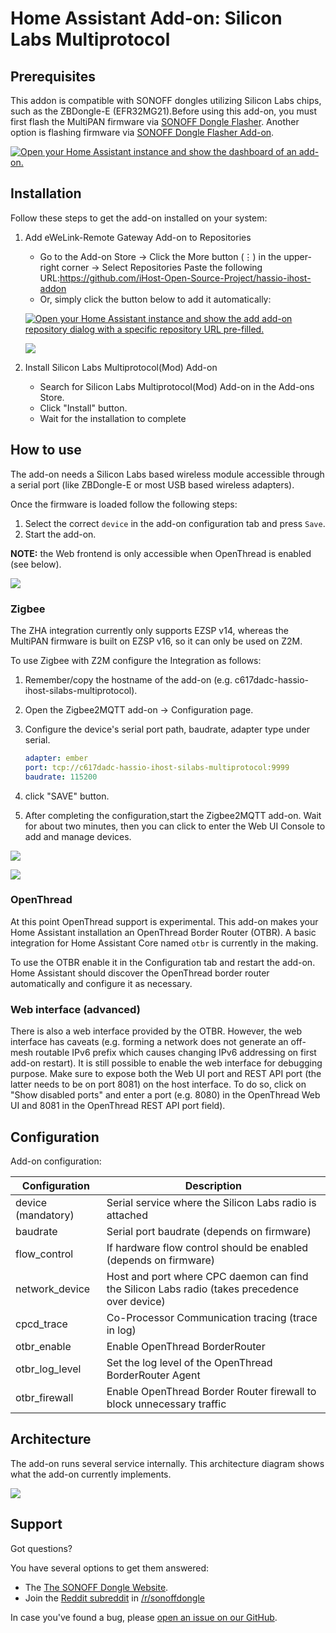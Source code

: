 # Home Assistant Add-on: Silicon Labs Multiprotocol

## Prerequisites
This addon is compatible with SONOFF dongles utilizing Silicon Labs chips, such as the
ZBDongle-E (EFR32MG21).Before using this add-on, you must first flash the MultiPAN firmware 
via [SONOFF Dongle Flasher][sonoff-dongle-flasher]. Another option is flashing firmware 
via [SONOFF Dongle Flasher Add-on][dongle-flasher-addon].

[![Open your Home Assistant instance and show the dashboard of an add-on.](https://my.home-assistant.io/badges/supervisor_addon.svg)](https://my.home-assistant.io/redirect/supervisor_addon/?addon=81bc2df9_sonoff_dongle_flasher_for_ihost&repository_url=https%3A%2F%2Fgithub.com%2FiHost-Open-Source-Project%2Fhassio-ihost-addon)

## Installation

Follow these steps to get the add-on installed on your system:

1. Add eWeLink-Remote Gateway Add-on to Repositories
      - Go to the Add-on Store → Click the More button (⋮) in the upper-right corner → Select Repositories
        Paste the following URL:https://github.com/iHost-Open-Source-Project/hassio-ihost-addon
      - Or, simply click the button below to add it automatically:

      [![Open your Home Assistant instance and show the add add-on repository dialog with a specific repository URL pre-filled.](https://my.home-assistant.io/badges/supervisor_add_addon_repository.svg)](https://my.home-assistant.io/redirect/supervisor_add_addon_repository/?repository_url=https%3A%2F%2Fgithub.com%2FiHost-Open-Source-Project%2Fhassio-ihost-addon)
      
      ![](https://raw.githubusercontent.com/iHost-Open-Source-Project/hassio-ihost-addon/master/hassio-ihost-silabs-multiprotocol/images/description-picture_1.png)

2. Install Silicon Labs Multiprotocol(Mod) Add-on
      - Search for Silicon Labs Multiprotocol(Mod) Add-on in the Add-ons Store.
      - Click "Install" button.  
      - Wait for the installation to complete

## How to use

The add-on needs a Silicon Labs based wireless module accessible through a 
serial port (like ZBDongle-E or most USB based wireless adapters).

Once the firmware is loaded follow the following steps:

1. Select the correct `device` in the add-on configuration tab and press `Save`.
2. Start the add-on.

**NOTE:** the Web frontend is only accessible when OpenThread is enabled (see below).

![](https://raw.githubusercontent.com/iHost-Open-Source-Project/hassio-ihost-addon/master/hassio-ihost-silabs-multiprotocol/images/description-picture_2.png)

### Zigbee

The ZHA integration currently only supports EZSP v14, whereas the MultiPAN firmware 
is built on EZSP v16, so it can only be used on Z2M.

To use Zigbee with Z2M configure the Integration as follows:

1. Remember/copy the hostname of the add-on (e.g. c617dadc-hassio-ihost-silabs-multiprotocol).
2. Open the Zigbee2MQTT add-on → Configuration page.
3. Configure the device's serial port path, baudrate, adapter type under serial.

      ```yaml
      adapter: ember
      port: tcp://c617dadc-hassio-ihost-silabs-multiprotocol:9999
      baudrate: 115200

      ```

4. click "SAVE" button. 
5. After completing the configuration,start the Zigbee2MQTT add-on. Wait for about two minutes,
 then you can click to enter the Web UI Console to add and manage devices.

![](https://raw.githubusercontent.com/iHost-Open-Source-Project/hassio-ihost-addon/master/hassio-ihost-silabs-multiprotocol/images/description-picture_3.png)

![](https://raw.githubusercontent.com/iHost-Open-Source-Project/hassio-ihost-addon/master/hassio-ihost-silabs-multiprotocol/images/description-picture_4.png)
### OpenThread

At this point OpenThread support is experimental. This add-on makes your Home
Assistant installation an OpenThread Border Router (OTBR). A basic integration
for Home Assistant Core named `otbr` is currently in the making.

To use the OTBR enable it in the Configuration tab and restart the add-on. Home
Assistant should discover the OpenThread border router automatically and
configure it as necessary.

### Web interface (advanced)

There is also a web interface provided by the OTBR. However, the web
interface has caveats (e.g. forming a network does not generate an off-mesh
routable IPv6 prefix which causes changing IPv6 addressing on first add-on
restart). It is still possible to enable the web interface for debugging
purpose. Make sure to expose both the Web UI port and REST API port (the
latter needs to be on port 8081) on the host interface. To do so, click on
"Show disabled ports" and enter a port (e.g. 8080) in the OpenThread Web UI
and 8081 in the OpenThread REST API port field).

## Configuration

Add-on configuration:

| Configuration      | Description                                            |
|--------------------|--------------------------------------------------------|
| device (mandatory) | Serial service where the Silicon Labs radio is attached |
| baudrate           | Serial port baudrate (depends on firmware)   |
| flow_control       | If hardware flow control should be enabled (depends on firmware) |
| network_device     | Host and port where CPC daemon can find the Silicon Labs radio (takes precedence over device) |
| cpcd_trace         | Co-Processor Communication tracing (trace in log)      |
| otbr_enable        | Enable OpenThread BorderRouter                         |
| otbr_log_level     | Set the log level of the OpenThread BorderRouter Agent     |
| otbr_firewall      | Enable OpenThread Border Router firewall to block unnecessary traffic |

## Architecture

The add-on runs several service internally. This architecture diagram shows what
the add-on currently implements.

![](https://raw.githubusercontent.com/iHost-Open-Source-Project/hassio-ihost-addon/master/hassio-ihost-silabs-multiprotocol/images/architecture.png)

## Support

Got questions?

You have several options to get them answered:

- The [The SONOFF Dongle Website][discord].
- Join the [Reddit subreddit][reddit] in [/r/sonoffdongle][reddit]

In case you've found a bug, please [open an issue on our GitHub][issue].

[discord]: https://dongle.sonoff.tech
[reddit]: https://www.reddit.com/r/sonoffdongle
[issue]: https://github.com/iHost-Open-Source-Project/hassio-ihost-addon/issues
[sonoff-dongle-flasher]: https://dongle.sonoff.tech/sonoff-dongle-flasher
[dongle-flasher-addon]: https://github.com/iHost-Open-Source-Project/hassio-ihost-addon/blob/master/hassio-ihost-sonoff-dongle-flasher/DOCS.md
